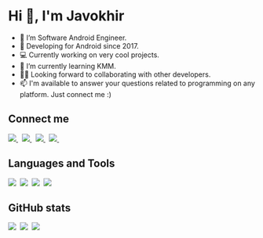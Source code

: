 # Hi 👋, I'm Javokhir

- 📱 I’m Software Android Engineer.
- 🤯 Developing for Android since 2017.
- 💻 Currently working on very cool projects.
- 🌱 I’m currently learning KMM.
- ✌🏻 Looking forward to collaborating with other developers.
- 📫 I'm available to answer your questions related to programming on any platform. Just connect me :)

## Connect me

<a href="https://www.linkedin.com/in/sjavokhir/">
  <img src="https://img.shields.io/badge/linkedin-%230077B5.svg?&style=for-the-badge&logo=linkedin&logoColor=white" />
</a>&nbsp;
<a href="mailto:javokhirdev@gmail.com">
  <img src="https://img.shields.io/badge/gmail-D14836?style=for-the-badge&logo=gmail&logoColor=white" />
</a>&nbsp;
<a href="https://telegram.me/sjavokhir">
  <img src="https://img.shields.io/badge/telegram-1DA1F2?style=for-the-badge&logo=telegram&logoColor=white" />    
</a>&nbsp;
<a href="https://www.facebook.com/sjavokhir">
  <img src="https://img.shields.io/badge/facebook-3B5998?style=for-the-badge&logo=facebook&logoColor=white" />    
</a>&nbsp;

## Languages and Tools
<img  src="https://img.shields.io/badge/Android-4CAF50?style=for-the-badge&logo=android&logoColor=white">&nbsp;
<img  src="https://img.shields.io/badge/Kotlin-8382E3?style=for-the-badge&logo=kotlin&logoColor=white">&nbsp;
<img  src="https://img.shields.io/badge/Java-E56F08?style=for-the-badge&logo=java&logoColor=white">&nbsp;
<img  src="https://img.shields.io/badge/Python-4B8BBE?style=for-the-badge&logo=python&logoColor=white">&nbsp;

## GitHub stats

<img src="https://github-readme-stats.vercel.app/api?username=javokhirsavriev&count_private=true&show_icons=true&theme=tokyonight" />&nbsp;
<img src="https://github-readme-streak-stats.herokuapp.com/?user=javokhirsavriev&theme=tokyonight" />&nbsp;
<img src="https://github-readme-stats.vercel.app/api/top-langs/?username=javokhirsavriev&layout=compact&theme=tokyonight&langs_count=10&hide=html,purebasic,scss,css" />

<!---
JSavriev/JSavriev is a ✨ special ✨ repository because its `README.md` (this file) appears on your GitHub profile.
You can click the Preview link to take a look at your changes.
--->
